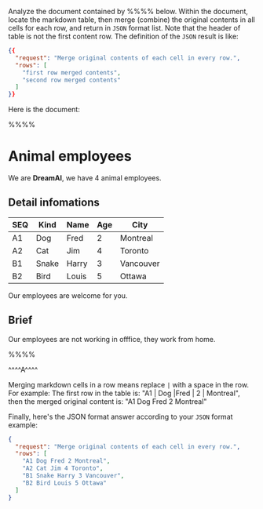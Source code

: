 Analyze the document contained by %%%% below. Within the document, locate the markdown table, then merge (combine) the original contents in all cells for each row, and return in `JSON` format list. Note that the header of table is not the first content row. The definition of the `JSON` result is like:
```json
{{
  "request": "Merge original contents of each cell in every row.",
  "rows": [
    "first row merged contents",
    "second row merged contents"
  ]
}}
```

Here is the document:

%%%%
# Animal employees
We are **DreamAI**, we have 4 animal employees.
## Detail infomations

SEQ | Kind    |Name    |   Age| City
----|---------|--------|------|----
A1  | Dog    |Fred    |   2 |   Montreal
A2  | Cat     |Jim     |   4 |   Toronto
B1  | Snake   |Harry   |   3 |   Vancouver
B2  | Bird   |Louis   |   5 |   Ottawa

Our employees are welcome for you.

## Brief
Our employees are not working in offfice, they work from home.

%%%%

^^^^A^^^^

Merging markdown cells in a row means replace `|` with a space in the row. For example:
The first row in the table is: "A1  | Dog    |Fred    |   2 |   Montreal", then the merged original content is: "A1 Dog Fred 2 Montreal"

Finally, here's the JSON format answer according to your `JSON` format example:
```json
{
  "request": "Merge original contents of each cell in every row.",
  "rows": [
    "A1 Dog Fred 2 Montreal",
    "A2 Cat Jim 4 Toronto",
    "B1 Snake Harry 3 Vancouver",
    "B2 Bird Louis 5 Ottawa"
  ]
}
```